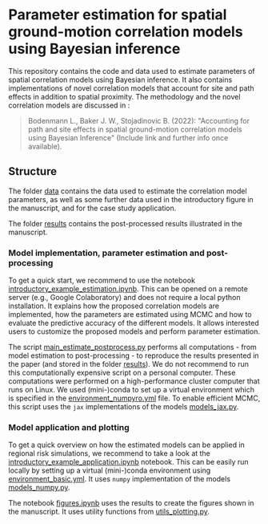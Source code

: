 # Parameter estimation for spatial ground-motion correlation models using Bayesian inference

This repository contains the code and data used to estimate parameters of spatial correlation models using Bayesian inference. It also contains implementations of novel correlation models that account for site and path effects in addition to spatial proximity. The methodology and the novel correlation models are discussed in :
> Bodenmann L., Baker J. W., Stojadinovic B. (2022): "Accounting for path and site effects in spatial ground-motion correlation models using Bayesian Inference" (Include link and further info once available).

## Structure

The folder [data](data/) contains the data used to estimate the correlation model parameters, as well as some further data used in the introductory figure in the manuscript, and for the case study application.

The folder [results](results/) contains the post-processed results illustrated in the manuscript.

### Model implementation, parameter estimation and post-processing

To get a quick start, we recommend to use the notebook [introductory_example_estimation.ipynb](introductory_example_estimation.ipynb). This can be opened on a remote server (e.g., Google Colaboratory) and does not require a local python installation. It explains how the proposed correlation models are implemented, how the parameters are estimated using MCMC and how to evaluate the predictive accuracy of the different models. It allows interested users to customize the proposed models and perform parameter estimation. 

The script [main_estimate_postprocess.py](main_estimate_postprocess.py) performs all computations - from model estimation to post-processing - to reproduce the results presented in the paper (and stored in the folder [results](results/)). We do not recommend to run this computationally expensive script on a personal computer. These computations were performed on a high-performance cluster computer that runs on Linux. We used (mini-)conda to set up a virtual environment which is specified in the [environment_numpyro.yml](environment_numpyro.yml) file. To enable efficient MCMC, this script uses the `jax` implementations of the models [models_jax.py](models_jax.py).

### Model application and plotting

To get a quick overview on how the estimated models can be applied in regional risk simulations, we recommend to take a look at the [introductory_example_application.ipynb](introductory_example_application.ipynb) notebook. This can be easily run locally by setting up a virtual (mini-)conda environment using [environment_basic.yml](environment_basic.yml). It uses `numpy` implementation of the models [models_numpy.py](models_numpy.py).

The notebook [figures.ipynb](figures.ipynb) uses the results to create the figures shown in the manuscript. It uses utility functions from [utils_plotting.py](utils_plotting.py).






